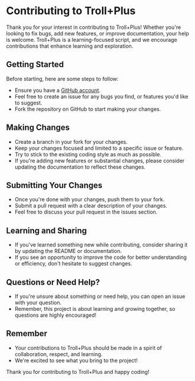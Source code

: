 # Contributing to Troll+Plus

Thank you for your interest in contributing to Troll+Plus! Whether you're looking to fix bugs, add new features, or improve documentation, your help is welcome. Troll+Plus is a learning-focused script, and we encourage contributions that enhance learning and exploration.

## Getting Started

Before starting, here are some steps to follow:
- Ensure you have a [GitHub account](https://github.com/join).
- Feel free to create an issue for any bugs you find, or features you'd like to suggest.
- Fork the repository on GitHub to start making your changes.

## Making Changes

- Create a branch in your fork for your changes.
- Keep your changes focused and limited to a specific issue or feature.
- Try to stick to the existing coding style as much as possible.
- If you're adding new features or substantial changes, please consider updating the documentation to reflect these changes.

## Submitting Your Changes

- Once you're done with your changes, push them to your fork.
- Submit a pull request with a clear description of your changes.
- Feel free to discuss your pull request in the issues section.

## Learning and Sharing

- If you've learned something new while contributing, consider sharing it by updating the README or documentation.
- If you see an opportunity to improve the code for better understanding or efficiency, don't hesitate to suggest changes.

## Questions or Need Help?

- If you're unsure about something or need help, you can open an issue with your question.
- Remember, this project is about learning and growing together, so questions are highly encouraged!

## Remember

- Your contributions to Troll+Plus should be made in a spirit of collaboration, respect, and learning.
- We're excited to see what you bring to the project!

Thank you for contributing to Troll+Plus and happy coding!
